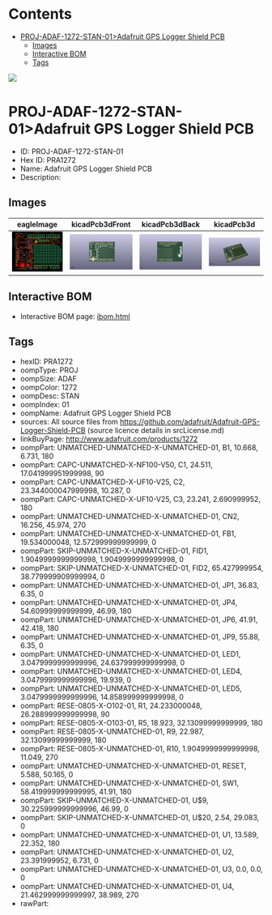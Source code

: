 



Contents
========

* [PROJ-ADAF-1272-STAN-01>Adafruit GPS Logger Shield PCB](#proj-adaf-1272-stan-01adafruit-gps-logger-shield-pcb)
	* [Images](#images)
	* [Interactive BOM](#interactive-bom)
	* [Tags](#tags)
  
![][im]
# PROJ-ADAF-1272-STAN-01>Adafruit GPS Logger Shield PCB

- ID: PROJ-ADAF-1272-STAN-01
- Hex ID: PRA1272
- Name: Adafruit GPS Logger Shield PCB
- Description: 

## Images
  
  

|eagleImage|kicadPcb3dFront|kicadPcb3dBack|kicadPcb3d|
| :---: | :---: | :---: | :---: |
|[![eagleImage](eagleImage_140.png)](eagleImage_600.png)|[![kicadPcb3dFront](kicadPcb3dFront_140.png)](kicadPcb3dFront_600.png)|[![kicadPcb3dBack](kicadPcb3dBack_140.png)](kicadPcb3dBack_600.png)|[![kicadPcb3d](kicadPcb3d_140.png)](kicadPcb3d_600.png)|

## Interactive BOM

- Interactive BOM page: [ibom.html](kicad/bom/ibom.html)

## Tags

- hexID: PRA1272
- oompType: PROJ
- oompSize: ADAF
- oompColor: 1272
- oompDesc: STAN
- oompIndex: 01
- oompName: Adafruit GPS Logger Shield PCB
- sources: All source files from https://github.com/adafruit/Adafruit-GPS-Logger-Shield-PCB (source licence details in srcLicense.md)
- linkBuyPage: http://www.adafruit.com/products/1272
- oompPart: UNMATCHED-UNMATCHED-X-UNMATCHED-01, B1, 10.668, 6.731, 180
- oompPart: CAPC-UNMATCHED-X-NF100-V50, C1, 24.511, 17.041999951999998, 90
- oompPart: CAPC-UNMATCHED-X-UF10-V25, C2, 23.344000047999998, 10.287, 0
- oompPart: CAPC-UNMATCHED-X-UF10-V25, C3, 23.241, 2.690999952, 180
- oompPart: UNMATCHED-UNMATCHED-X-UNMATCHED-01, CN2, 16.256, 45.974, 270
- oompPart: UNMATCHED-UNMATCHED-X-UNMATCHED-01, FB1, 19.534000048, 12.572999999999999, 0
- oompPart: SKIP-UNMATCHED-X-UNMATCHED-01, FID1, 1.9049999999999998, 1.9049999999999998, 0
- oompPart: SKIP-UNMATCHED-X-UNMATCHED-01, FID2, 65.427999954, 38.779999909999994, 0
- oompPart: UNMATCHED-UNMATCHED-X-UNMATCHED-01, JP1, 36.83, 6.35, 0
- oompPart: UNMATCHED-UNMATCHED-X-UNMATCHED-01, JP4, 54.60999999999999, 46.99, 180
- oompPart: UNMATCHED-UNMATCHED-X-UNMATCHED-01, JP6, 41.91, 42.418, 180
- oompPart: UNMATCHED-UNMATCHED-X-UNMATCHED-01, JP9, 55.88, 6.35, 0
- oompPart: UNMATCHED-UNMATCHED-X-UNMATCHED-01, LED1, 3.0479999999999996, 24.637999999999998, 0
- oompPart: UNMATCHED-UNMATCHED-X-UNMATCHED-01, LED4, 3.0479999999999996, 19.939, 0
- oompPart: UNMATCHED-UNMATCHED-X-UNMATCHED-01, LED5, 3.0479999999999996, 14.858999999999998, 0
- oompPart: RESE-0805-X-O102-01, R1, 24.233000048, 26.288999999999998, 90
- oompPart: RESE-0805-X-O103-01, R5, 18.923, 32.13099999999999, 180
- oompPart: RESE-0805-X-UNMATCHED-01, R9, 22.987, 32.13099999999999, 180
- oompPart: RESE-0805-X-UNMATCHED-01, R10, 1.9049999999999998, 11.049, 270
- oompPart: UNMATCHED-UNMATCHED-X-UNMATCHED-01, RESET, 5.588, 50.165, 0
- oompPart: UNMATCHED-UNMATCHED-X-UNMATCHED-01, SW1, 58.419999999999995, 41.91, 180
- oompPart: SKIP-UNMATCHED-X-UNMATCHED-01, U$9, 30.225999999999996, 46.99, 0
- oompPart: SKIP-UNMATCHED-X-UNMATCHED-01, U$20, 2.54, 29.083, 0
- oompPart: UNMATCHED-UNMATCHED-X-UNMATCHED-01, U1, 13.589, 22.352, 180
- oompPart: UNMATCHED-UNMATCHED-X-UNMATCHED-01, U2, 23.391999952, 6.731, 0
- oompPart: UNMATCHED-UNMATCHED-X-UNMATCHED-01, U3, 0.0, 0.0, 0
- oompPart: UNMATCHED-UNMATCHED-X-UNMATCHED-01, U4, 21.462999999999997, 38.989, 270
- rawPart: 



[im]: kicadPcb3d_450.png
